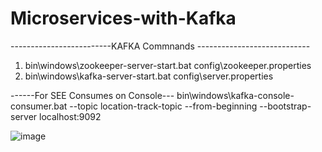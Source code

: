 # Microservices-with-Kafka

-------------------------KAFKA Commnands ----------------------------
1. bin\windows\zookeeper-server-start.bat config\zookeeper.properties
2. bin\windows\kafka-server-start.bat config\server.properties

------For SEE Consumes on Console---
bin\windows\kafka-console-consumer.bat --topic location-track-topic --from-beginning --bootstrap-server localhost:9092


![image](https://github.com/akkiitsme/Microservices-with-Kafka/assets/61555659/98829db0-8933-4a6d-99f3-b309b056db10)
